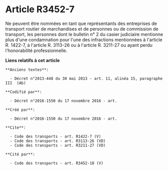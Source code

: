 # Article R3452-7

Ne peuvent être nommées en tant que représentants des entreprises de transport routier de marchandises et de personnes ou de
commission de transport, les personnes dont le bulletin n° 2 du casier judiciaire mentionne plus d'une condamnation pour
l'une des infractions mentionnées à l'article R. 1422-7, à l'article R. 3113-26 ou à l'article R. 3211-27 ou ayant perdu
l'honorabilité professionnelle.

**Liens relatifs à cet article**

	**Anciens textes**:

	  - Décret n°2013-448 du 30 mai 2013 - art. 11, alinéa 15, paragraphe III  (Ab)

	**Codifié par**:

	  - Décret n°2016-1550 du 17 novembre 2016 - art.

	**Créé par**:

	  - Décret n°2016-1550 du 17 novembre 2016 - art.

	**Cite**:

	  - Code des transports - art. R1422-7 (V)
	  - Code des transports - art. R3113-26 (VD)
	  - Code des transports - art. R3211-27 (VD)

	**Cité par**:

	  - Code des transports - art. R3452-10 (V)
